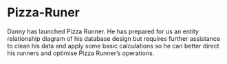 # Pizza-Runer
Danny has launched Pizza Runner. He has prepared for us an entity relationship diagram of his database design but requires further assistance to clean his data and apply some basic calculations so he can better direct his runners and optimise Pizza Runner’s operations.
